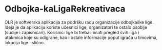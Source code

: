 # Odbojka-kaLigaRekreativaca
OLR je softverska aplikacija za podršku radu organizacije odbojkaške lige. Ideja je da aplikaciju koriste učesnici lige, organizatori te ostalo osoblje (sudije i zapisničari). Korisnici lige bi trebali imati pregled svih liga i utakmica koje su odigrane, kao i ostale informacije poput igrača u timovima, lokacija lige i slično. 
